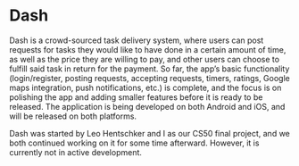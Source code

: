 # Dash

Dash is a crowd-sourced task delivery system, where users can post requests for tasks they would like to have done in a certain amount of time, as well as the price they are willing to pay, and other users can choose to fulfill said task in return for the payment. So far, the app’s basic functionality (login/register, posting requests, accepting requests, timers, ratings, Google maps integration, push notifications, etc.) is complete, and the focus is on polishing the app and adding smaller features before it is ready to be released. The application is being developed on both Android and iOS, and will be released on both platforms. 

Dash was started by Leo Hentschker and I as our CS50 final project, and we both continued working on it for some time afterward. However, it is currently not in active development.
